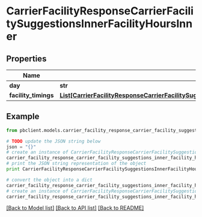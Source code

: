 # CarrierFacilityResponseCarrierFacilitySuggestionsInnerFacilityHoursInner


## Properties
Name | Type | Description | Notes
------------ | ------------- | ------------- | -------------
**day** | **str** |  | [optional] 
**facility_timings** | [**List[CarrierFacilityResponseCarrierFacilitySuggestionsInnerFacilityHoursInnerFacilityTimingsInner]**](CarrierFacilityResponseCarrierFacilitySuggestionsInnerFacilityHoursInnerFacilityTimingsInner.md) |  | [optional] 

## Example

```python
from pbclient.models.carrier_facility_response_carrier_facility_suggestions_inner_facility_hours_inner import CarrierFacilityResponseCarrierFacilitySuggestionsInnerFacilityHoursInner

# TODO update the JSON string below
json = "{}"
# create an instance of CarrierFacilityResponseCarrierFacilitySuggestionsInnerFacilityHoursInner from a JSON string
carrier_facility_response_carrier_facility_suggestions_inner_facility_hours_inner_instance = CarrierFacilityResponseCarrierFacilitySuggestionsInnerFacilityHoursInner.from_json(json)
# print the JSON string representation of the object
print CarrierFacilityResponseCarrierFacilitySuggestionsInnerFacilityHoursInner.to_json()

# convert the object into a dict
carrier_facility_response_carrier_facility_suggestions_inner_facility_hours_inner_dict = carrier_facility_response_carrier_facility_suggestions_inner_facility_hours_inner_instance.to_dict()
# create an instance of CarrierFacilityResponseCarrierFacilitySuggestionsInnerFacilityHoursInner from a dict
carrier_facility_response_carrier_facility_suggestions_inner_facility_hours_inner_form_dict = carrier_facility_response_carrier_facility_suggestions_inner_facility_hours_inner.from_dict(carrier_facility_response_carrier_facility_suggestions_inner_facility_hours_inner_dict)
```
[[Back to Model list]](../README.md#documentation-for-models) [[Back to API list]](../README.md#documentation-for-api-endpoints) [[Back to README]](../README.md)


